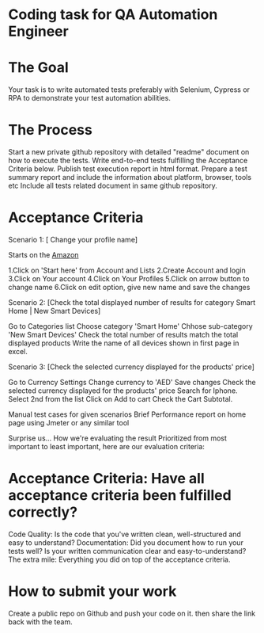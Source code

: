 # Coding task for QA Automation Engineer
# The Goal

Your task is to write automated tests preferably with Selenium, Cypress or RPA to demonstrate your test automation abilities.

# The Process

Start a new private github repository with detailed "readme" document on how to execute the tests.
Write end-to-end tests fulfilling the Acceptance Criteria below.
Publish test execution report in html format.
Prepare a test summary report and include the information about platform, browser, tools etc
Include all tests related document in same github repository.

# Acceptance Criteria

Scenario 1: [ Change your profile name]

Starts on the [Amazon](https://www.amazon.com/)

1.Click on 'Start here' from Account and Lists
2.Create Account and login
3.Click on Your account
4.Click on Your Profiles
5.Click on arrow button to change name
6.Click on edit option, give new name and save the changes

Scenario 2: [Check the total displayed number of results for category Smart Home | New Smart Devices]

Go to Categories list
Choose category 'Smart Home'
Chhose sub-category 'New Smart Devices'
Check the total number of results match the total displayed products
Write the name of all devices shown in first page in excel.

Scenario 3: [Check the selected currency displayed for the products' price]

Go to Currency Settings
Change currency to 'AED'
Save changes
Check the selected currency displayed for the products' price
Search for Iphone.
Select 2nd from the list
Click on Add to cart
Check the Cart Subtotal.


Manual test cases for given scenarios
Brief Performance report on home page using Jmeter or any similar tool

Surprise us…
How we're evaluating the result
Prioritized from most important to least important, here are our evaluation criteria:

# Acceptance Criteria: Have all acceptance criteria been fulfilled correctly?

Code Quality: Is the code that you've written clean, well-structured and easy to understand?
Documentation: Did you document how to run your tests well? Is your written communication clear and easy-to-understand?
The extra mile: Everything you did on top of the acceptance criteria.

# How to submit your work
Create a public repo on Github and push your code on it. then share the link back with the team.
